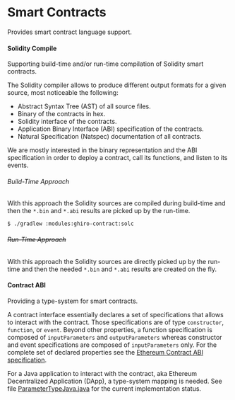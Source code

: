 # Smart Contracts
Provides smart contract language support.

#### Solidity Compile
Supporting build-time and/or run-time compilation of Solidity smart contracts.

The Solidity compiler allows to produce different output formats for a given source, most noticeable the following:
* Abstract Syntax Tree (AST) of all source files.
* Binary of the contracts in hex.
* Solidity interface of the contracts.
* Application Binary Interface (ABI) specification of the contracts.
* Natural Specification (Natspec) documentation of all contracts.

We are mostly interested in the binary representation and the ABI specification in order to deploy a contract, call its
functions, and listen to its events.

###### Build-Time Approach
With this approach the Solidity sources are compiled during build-time and then the `*.bin` and `*.abi` results are picked up by
the run-time.
````
$ ./gradlew :modules:ghiro-contract:solc
````
###### ~~Run-Time Approach~~
With this approach the Solidity sources are directly picked up by the run-time and then the needed `*.bin` and `*.abi` results
are created on the fly.

#### Contract ABI
Providing a type-system for smart contracts.

A contract interface essentially declares a set of specifications that allows to interact with the contract. Those
specifications are of type `constructor`, `function`, or `event`. Beyond other properties, a function specification is composed
of `inputParameters` and `outputParameters` whereas constructor and event specifications are composed of `inputParameters` only.
For the complete set of declared properties see the [Ethereum Contract ABI specification](https://github.com/ethereum/wiki/wiki/Ethereum-Contract-ABI).

For a Java application to interact with the contract, aka Ethereum Decentralized Application (DApp), a type-system mapping
is needed. See file [ParameterTypeJava.java](./src/main/java/com/softwareag/tom/contract/abi/util/ParameterTypeJava.java) for the current implementation status.